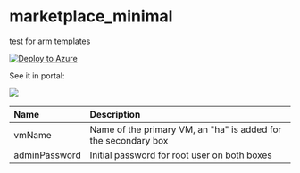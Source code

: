 # marketplace_minimal
test for arm templates

[![Deploy to Azure](http://azuredeploy.net/deploybutton.png)](https://azuredeploy.net/)

See it in portal:

<a href="https://portal.azure.com/#create/Microsoft.Template/uri/https%3A%2F%2Fraw.githubusercontent.com%2Fm-bogdan%2Fazure-test%2Fmaster%2Fmarketplace%2Fazuredeploy.json" target="_blank">
    <img src="http://azuredeploy.net/deploybutton.png"/>
</a>


| Name | Description
|:--- |:---|
|vmName | Name of the primary VM, an "ha" is added for the secondary box|
|adminPassword| Initial password for root user on both boxes|
